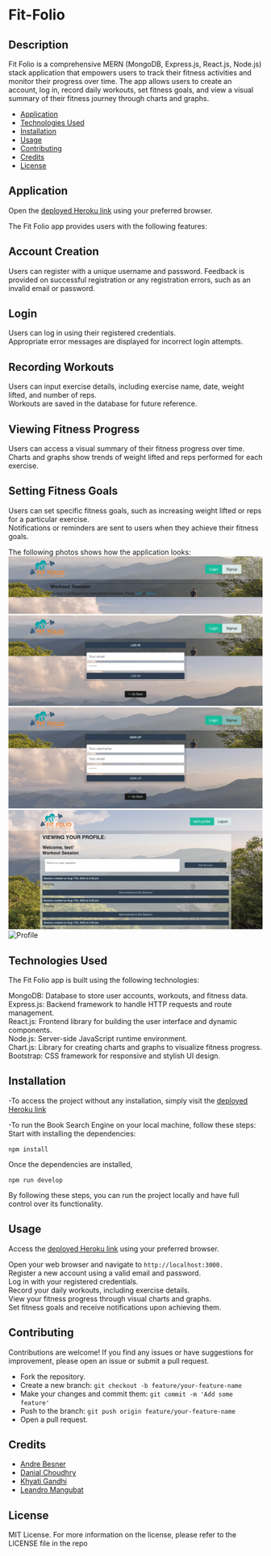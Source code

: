 # Fit-Folio

## Description

Fit Folio is a comprehensive MERN (MongoDB, Express.js, React.js, Node.js) stack application that empowers users to track their fitness activities and monitor their progress over time. The app allows users to create an account, log in, record daily workouts, set fitness goals, and view a visual summary of their fitness journey through charts and graphs. </br>

- [Application](#Application)
- [Technologies Used](#TechnologiesUsed)
- [Installation](#Installation)
- [Usage](#usage)
- [Contributing](#Contributing)
- [Credits](#credits)
- [License](#license)

## Application

Open the [deployed Heroku link](https://sleepy-river-53246-ad1ab7c5de71.herokuapp.com/) using your preferred browser.</br>

The Fit Folio app provides users with the following features:</br>

## Account Creation

Users can register with a unique username and password.
Feedback is provided on successful registration or any registration errors, such as an invalid email or password.</br>

## Login

Users can log in using their registered credentials.</br>
Appropriate error messages are displayed for incorrect login attempts.</br>

## Recording Workouts

Users can input exercise details, including exercise name, date, weight lifted, and number of reps.</br>
Workouts are saved in the database for future reference.</br>

## Viewing Fitness Progress

Users can access a visual summary of their fitness progress over time.</br>
Charts and graphs show trends of weight lifted and reps performed for each exercise.</br>

## Setting Fitness Goals

Users can set specific fitness goals, such as increasing weight lifted or reps for a particular exercise.</br>
Notifications or reminders are sent to users when they achieve their fitness goals.</br>

The following photos shows how the application looks:
![Homepage](./client/src/assets/screenshot1.png)
![Login](./client/src/assets/screenshot2.png)
![Signup](./client/src/assets/screenshot3.png)
![Workout](./client/src/assets/screenshot4.png)
![Profile](./client/src/assets/screenshot5.png)

## Technologies Used

The Fit Folio app is built using the following technologies:

MongoDB: Database to store user accounts, workouts, and fitness data.</br>
Express.js: Backend framework to handle HTTP requests and route management.</br>
React.js: Frontend library for building the user interface and dynamic components.</br>
Node.js: Server-side JavaScript runtime environment.</br>
Chart.js: Library for creating charts and graphs to visualize fitness progress.</br>
Bootstrap: CSS framework for responsive and stylish UI design.</br>

## Installation

-To access the project without any installation, simply visit the [deployed Heroku link](https://sleepy-river-53246-ad1ab7c5de71.herokuapp.com/)

-To run the Book Search Engine on your local machine, follow these steps:
Start with installing the dependencies:

```
npm install
```

Once the dependencies are installed,

```
npm run develop
```

By following these steps, you can run the project locally and have full control over its functionality.

## Usage

Access the [deployed Heroku link](https://sleepy-river-53246-ad1ab7c5de71.herokuapp.com/) using your preferred browser.</br>

Open your web browser and navigate to `http://localhost:3000.`</br>
Register a new account using a valid email and password.</br>
Log in with your registered credentials.</br>
Record your daily workouts, including exercise details.</br>
View your fitness progress through visual charts and graphs.</br>
Set fitness goals and receive notifications upon achieving them.</br>

## Contributing

Contributions are welcome! If you find any issues or have suggestions for improvement, please open an issue or submit a pull request.

- Fork the repository.
- Create a new branch: `git checkout -b feature/your-feature-name`
- Make your changes and commit them: `git commit -m 'Add some feature'`
- Push to the branch: `git push origin feature/your-feature-name`
- Open a pull request.

## Credits

- [Andre Besner](https://github.com/AndreBesner)
- [Danial Choudhry](https://github.com/DanialDevelops)
- [Khyati Gandhi](https://github.com/thekhyatigandhi)
- [Leandro Mangubat](https://github.com/leandromangubat)

## License

MIT License.
For more information on the license, please refer to the LICENSE file in the repo
